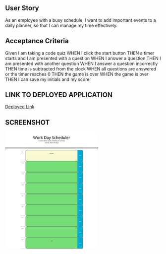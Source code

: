 ## User Story
As an employee with a busy schedule, I want to add important events to a daily planner, so that I can manage my time effectively.

## Acceptance Criteria
Given I am taking a code quiz
WHEN I click the start button
THEN a timer starts and I am presented with a question
WHEN I answer a question
THEN I am presented with another question
WHEN I answer a question incorrectly
THEN time is subtracted from the clock
WHEN all questions are answered or the timer reaches 0
THEN the game is over
WHEN the game is over
THEN I can save my initials and my score

## LINK TO DEPLOYED APPLICATION
[Deployed Link](https://conneriraola.github.io/day-planner/)

## SCREENSHOT
<img src="images/Work-Day-Scheduler.png" width="300px">